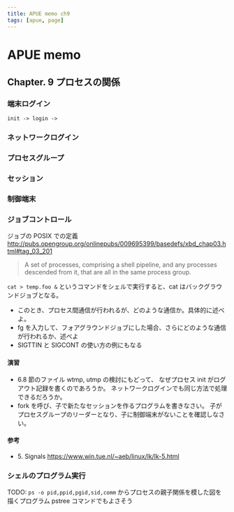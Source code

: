 ```yaml
---
title: APUE memo ch9
tags: [apue, page]
---
```


# APUE memo

## Chapter. 9 プロセスの関係


### 端末ログイン

```
init -> login ->

```

### ネットワークログイン
### プロセスグループ
### セッション
### 制御端末
### ジョブコントロール

ジョブの POSIX での定義
http://pubs.opengroup.org/onlinepubs/009695399/basedefs/xbd_chap03.html#tag_03_201

> A set of processes, comprising a shell pipeline, and any processes descended from it, that are all in the same process group.

`cat > temp.foo &` というコマンドをシェルで実行すると、cat はバックグラウンドジョブとなる。

* このとき、プロセス間通信が行われるが、どのような通信か。具体的に述べよ。
* fg を入力して、フォアグラウンドジョブにした場合、さらにどのような通信が行われるか、述べよ
 * SIGTTIN と SIGCONT の使い方の例にもなる

#### 演習

* 6.8 節のファイル wtmp, utmp の検討にもどって、
なぜプロセス init がログアウト記録を書くのであろうか。
ネットワークログインでも同じ方法で処理できるだろうか。
* fork を呼び、子で新たなセッションを作るプログラムを書きなさい。
子がプロセスグループのリーダーとなり、子に制御端末がないことを確認しなさい。

#### 参考

* 5\. Signals https://www.win.tue.nl/~aeb/linux/lk/lk-5.html

### シェルのプログラム実行

TODO: `ps -o pid,ppid,pgid,sid,comm` からプロセスの親子関係を模した図を描くプログラム
pstree コマンドでもよさそう



